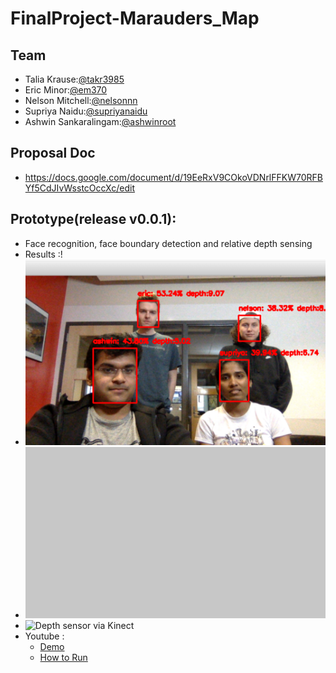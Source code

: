 # FinalProject-Marauders_Map

## Team
* Talia Krause:[@takr3985](https://github.com/takr3985)
* Eric Minor:[@em370](https://github.com/em370)
* Nelson Mitchell:[@nelsonnn](https://github.com/nelsonnn)
* Supriya Naidu:[@supriyanaidu](http://github.com/supriyanaidu)
* Ashwin Sankaralingam:[@ashwinroot](https://github.com/ashwinroot)

## Proposal Doc
* https://docs.google.com/document/d/19EeRxV9COkoVDNrlFFKW70RFBYf5CdJIvWsstcOccXc/edit

## Prototype(release v0.0.1):
- Face recognition, face boundary detection and relative depth sensing 
- Results :!
- ![Face Recognition via WebCam](prototype/results.png)
- ![Initial animation for webapp](prototype/feet.gif)
- ![Depth sensor via Kinect](prototype/depth_kinect.png)
- Youtube :
  * [Demo](link)
  * [How to Run](https://youtu.be/pv_LqElPHjc)


